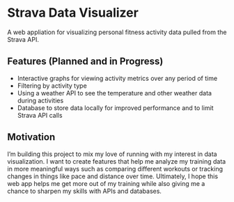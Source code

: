 # Strava Data Visualizer

A web appliation for visualizing personal fitness activity data pulled from the Strava API.
## Features (Planned and in Progress)


- Interactive graphs for viewing activity metrics over any period of time
- Filtering by activity type
- Using a weather API to see the temperature and other weather data during activities
- Database to store data locally for improved performance and to limit Strava API calls


## Motivation

I’m building this project to mix my love of running with my interest in data visualization. I want to create features that help me analyze my training data in more meaningful ways such as comparing different workouts or tracking changes in things like pace and distance over time. Ultimately, I hope this web app helps me get more out of my training while also giving me a chance to sharpen my skills with APIs and databases.
